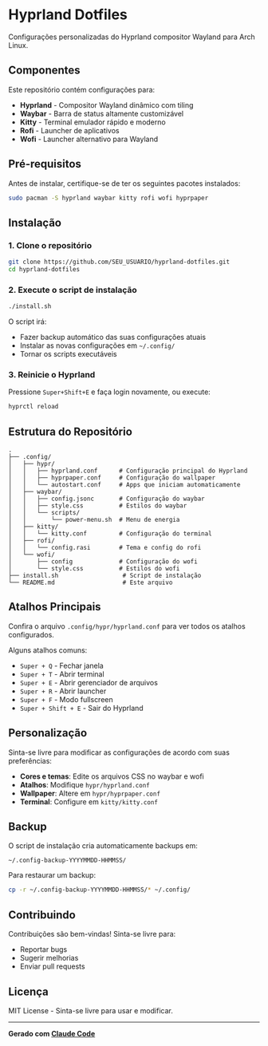# Hyprland Dotfiles

Configurações personalizadas do Hyprland compositor Wayland para Arch Linux.

## Componentes

Este repositório contém configurações para:

- **Hyprland** - Compositor Wayland dinâmico com tiling
- **Waybar** - Barra de status altamente customizável
- **Kitty** - Terminal emulador rápido e moderno
- **Rofi** - Launcher de aplicativos
- **Wofi** - Launcher alternativo para Wayland

## Pré-requisitos

Antes de instalar, certifique-se de ter os seguintes pacotes instalados:

```bash
sudo pacman -S hyprland waybar kitty rofi wofi hyprpaper
```

## Instalação

### 1. Clone o repositório

```bash
git clone https://github.com/SEU_USUARIO/hyprland-dotfiles.git
cd hyprland-dotfiles
```

### 2. Execute o script de instalação

```bash
./install.sh
```

O script irá:
- Fazer backup automático das suas configurações atuais
- Instalar as novas configurações em `~/.config/`
- Tornar os scripts executáveis

### 3. Reinicie o Hyprland

Pressione `Super+Shift+E` e faça login novamente, ou execute:

```bash
hyprctl reload
```

## Estrutura do Repositório

```
.
├── .config/
│   ├── hypr/
│   │   ├── hyprland.conf      # Configuração principal do Hyprland
│   │   ├── hyprpaper.conf     # Configuração do wallpaper
│   │   └── autostart.conf     # Apps que iniciam automaticamente
│   ├── waybar/
│   │   ├── config.jsonc       # Configuração do waybar
│   │   ├── style.css          # Estilos do waybar
│   │   └── scripts/
│   │       └── power-menu.sh  # Menu de energia
│   ├── kitty/
│   │   └── kitty.conf         # Configuração do terminal
│   ├── rofi/
│   │   └── config.rasi        # Tema e config do rofi
│   └── wofi/
│       ├── config             # Configuração do wofi
│       └── style.css          # Estilos do wofi
├── install.sh                  # Script de instalação
└── README.md                   # Este arquivo
```

## Atalhos Principais

Confira o arquivo `.config/hypr/hyprland.conf` para ver todos os atalhos configurados.

Alguns atalhos comuns:
- `Super + Q` - Fechar janela
- `Super + T` - Abrir terminal
- `Super + E` - Abrir gerenciador de arquivos
- `Super + R` - Abrir launcher
- `Super + F` - Modo fullscreen
- `Super + Shift + E` - Sair do Hyprland

## Personalização

Sinta-se livre para modificar as configurações de acordo com suas preferências:

- **Cores e temas**: Edite os arquivos CSS no waybar e wofi
- **Atalhos**: Modifique `hypr/hyprland.conf`
- **Wallpaper**: Altere em `hypr/hyprpaper.conf`
- **Terminal**: Configure em `kitty/kitty.conf`

## Backup

O script de instalação cria automaticamente backups em:
```
~/.config-backup-YYYYMMDD-HHMMSS/
```

Para restaurar um backup:
```bash
cp -r ~/.config-backup-YYYYMMDD-HHMMSS/* ~/.config/
```

## Contribuindo

Contribuições são bem-vindas! Sinta-se livre para:
- Reportar bugs
- Sugerir melhorias
- Enviar pull requests

## Licença

MIT License - Sinta-se livre para usar e modificar.

---

**Gerado com [Claude Code](https://claude.com/claude-code)**

